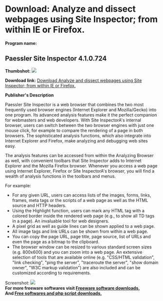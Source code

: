 # Download: Analyze and dissect webpages using Site Inspector; from within IE or Firefox.

**Program name:**

## Paessler Site Inspector 4.1.0.724

  
**Thumbshot:** ![](http://www.freewarefiles.com/screenshot/psi_pad_screenshot_md.gif)   
  
**Download link:** [Download Analyze and dissect webpages using Site Inspector; from within IE or Firefox.](http://freesoftwares.boysofts.com/Paessler-Site-Inspector_program_20386.html)  
  


**Publisher's Description**  
  


Paessler Site Inspector is a web browser that combines the two most frequently used browser engines (Internet Explorer and Mozilla/Gecko) into one program. Its advanced analysis features make it the perfect companion for webmasters and web developers. With Site InspectorA's internal browser, users can switch between the two browser engines with just one mouse click, for example to compare the rendering of a page in both browsers. The sophisticated analysis functions, which also integrate into Internet Explorer and Firefox, make analyzing and debugging web sites easy. 

The analysis features can be accessed from within the Analyzing Browser as well, with convenient toolbars that Site Inspector adds to Internet Explorer and the Mozilla Firefox browser. Whenever you access a web page using Internet Explorer, Firefox or Site InspectorA's browser, you will find a wealth of analysis functions in the toolbars and menus.

For example: 

  * For any given URL, users can access lists of the images, forms, links, frames, meta tags or the scripts of a web page as well as the HTML source and HTTP headers. 
  * Using the Highlight function, users can mark any HTML tag with a colored border inside the rendered web page (e.g., to show all TD tags in a page). An invaluable tool for web designers. 
  * A pixel grid as well as guide lines can be shown applied to a web page. 
  * All image tags and link URLs can be shown from within a web page. 
  * You can copy the page URL, page title, page source, list of URLs and even the page as a bitmap to the clipboard. 
  * The browser window can be resized to various standard screen sizes (e.g. 800x600) and you can zoom into a web page. 
An extensive selection of tools that are available online (e.g. "CSS/HTML validation", "link checking", "ping the server", "traceroute the server", "show domain owner", "W3C markup validation") are also included and can be customized according to requirements. 

  
  
Screenshot: ![](http://www.freewarefiles.com/screenshot/psi_pad_screenshot.gif)   
**For more freeware softwares visit [Freeware software downloads.](http://freesoftwares.boysofts.com/)**   
**And [Free softwares and php script downloads.](http://www.boysofts.com/)**
